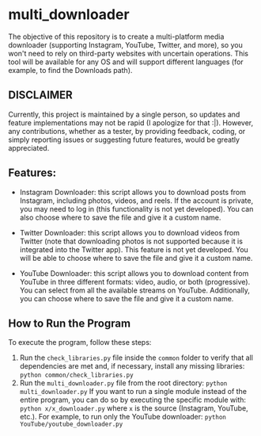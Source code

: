 # multi_downloader
The objective of this repository is to create a multi-platform media downloader (supporting Instagram, YouTube, Twitter, and more), so you won't need to rely on third-party websites with uncertain operations. This tool will be available for any OS and will support different languages (for example, to find the Downloads path).

## DISCLAIMER
Currently, this project is maintained by a single person, so updates and feature implementations may not be rapid (I apologize for that :|). However, any contributions, whether as a tester, by providing feedback, coding, or simply reporting issues or suggesting future features, would be greatly appreciated.

## Features:
- Instagram Downloader: this script allows you to download posts from Instagram, including photos, videos, and reels. If the account is private, you may need to log in (this functionality is not yet developed). You can also choose where to save the file and give it a custom name.

- Twitter Downloader: this script allows you to download videos from Twitter (note that downloading photos is not supported because it is integrated into the Twitter app). This feature is not yet developed. You will be able to choose where to save the file and give it a custom name.

- YouTube Downloader: this script allows you to download content from YouTube in three different formats: video, audio, or both (progressive). You can select from all the available streams on YouTube. Additionally, you can choose where to save the file and give it a custom name.

## How to Run the Program

To execute the program, follow these steps:

1. Run the `check_libraries.py` file inside the `common` folder to verify that all dependencies are met and, if necessary, install any missing libraries:
   `python common/check_libraries.py`
2. Run the `multi_downloader.py` file from the root directory:
    `python multi_downloader.py`
If you want to run a single module instead of the entire program, you can do so by executing the specific module with:
    `python x/x_downloader.py`
where `x` is the source (Instagram, YouTube, etc.). For example, to run only the YouTube downloader:
    `python YouTube/youtube_downloader.py`